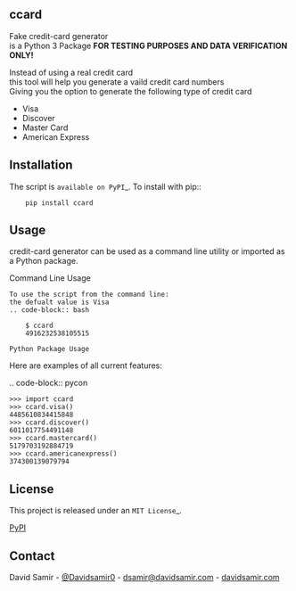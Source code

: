 ## ccard


Fake credit-card generator  
is a Python 3 Package  **FOR TESTING PURPOSES AND DATA VERIFICATION ONLY!**  

Instead of using a real credit card  
this tool will help you generate a vaild credit card numbers  
Giving you the option to generate the following type of credit card  

- Visa
- Discover
- Master Card
- American Express


## Installation


The script is `available on PyPI`_.  To install with pip::
```
    pip install ccard
```

## Usage

credit-card generator can be used as a command line utility or imported as a Python package.


Command Line Usage
```
To use the script from the command line:
the defualt value is Visa
.. code-block:: bash

    $ ccard  
    4916232538105515

Python Package Usage
```
Here are examples of all current features:

.. code-block:: pycon

    >>> import ccard
    >>> ccard.visa()
    4485610834415848
    >>> ccard.discover()
    6011017754491148
    >>> ccard.mastercard()
    5179703192884719
    >>> ccard.americanexpress()
    374300139079794

## License

This project is released under an `MIT License`_.

[PyPI](http://pypi.python.org/pypi/ccard/)


## Contact

David Samir - [@Davidsamir0](https://twitter.com/Davidsamir0) - dsamir@davidsamir.com - [davidsamir.com](https://davidsamir.com?ref=git)
